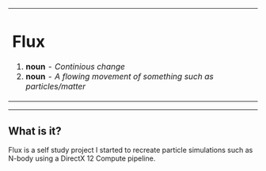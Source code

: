 <table align="center">
<tr>
<td>
  
# Flux


1. **noun** - _Continious change_
2. **noun** - _A flowing movement of something such as particles/matter_

</td>
</tr>
</table>

---

## What is it?
Flux is a self study project I started to recreate particle simulations such as N-body using a DirectX 12 Compute pipeline.
